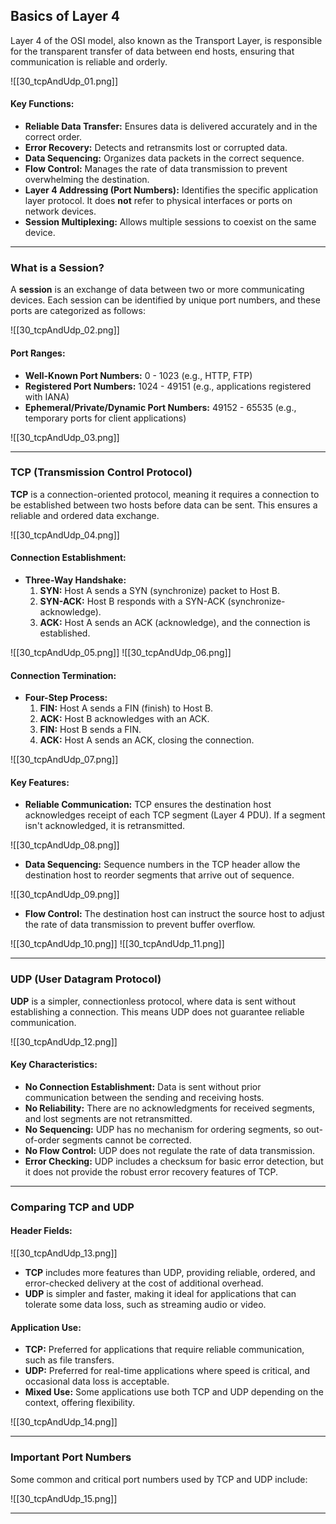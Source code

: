 ## Basics of Layer 4

Layer 4 of the OSI model, also known as the Transport Layer, is responsible for the transparent transfer of data between end hosts, ensuring that communication is reliable and orderly.

![[30_tcpAndUdp_01.png]]

#### Key Functions:
- **Reliable Data Transfer:** Ensures data is delivered accurately and in the correct order.
- **Error Recovery:** Detects and retransmits lost or corrupted data.
- **Data Sequencing:** Organizes data packets in the correct sequence.
- **Flow Control:** Manages the rate of data transmission to prevent overwhelming the destination.
- **Layer 4 Addressing (Port Numbers):** Identifies the specific application layer protocol. It does **not** refer to physical interfaces or ports on network devices.
- **Session Multiplexing:** Allows multiple sessions to coexist on the same device.

---

### What is a Session?

A **session** is an exchange of data between two or more communicating devices. Each session can be identified by unique port numbers, and these ports are categorized as follows:

![[30_tcpAndUdp_02.png]]

#### Port Ranges:
- **Well-Known Port Numbers:** 0 - 1023 (e.g., HTTP, FTP)
- **Registered Port Numbers:** 1024 - 49151 (e.g., applications registered with IANA)
- **Ephemeral/Private/Dynamic Port Numbers:** 49152 - 65535 (e.g., temporary ports for client applications)

![[30_tcpAndUdp_03.png]]

---

### TCP (Transmission Control Protocol)

**TCP** is a connection-oriented protocol, meaning it requires a connection to be established between two hosts before data can be sent. This ensures a reliable and ordered data exchange.

![[30_tcpAndUdp_04.png]]

#### Connection Establishment:
- **Three-Way Handshake:** 
  1. **SYN:** Host A sends a SYN (synchronize) packet to Host B.
  2. **SYN-ACK:** Host B responds with a SYN-ACK (synchronize-acknowledge).
  3. **ACK:** Host A sends an ACK (acknowledge), and the connection is established.

![[30_tcpAndUdp_05.png]]
![[30_tcpAndUdp_06.png]]

#### Connection Termination:
- **Four-Step Process:**
  1. **FIN:** Host A sends a FIN (finish) to Host B.
  2. **ACK:** Host B acknowledges with an ACK.
  3. **FIN:** Host B sends a FIN.
  4. **ACK:** Host A sends an ACK, closing the connection.

![[30_tcpAndUdp_07.png]]

#### Key Features:
- **Reliable Communication:** TCP ensures the destination host acknowledges receipt of each TCP segment (Layer 4 PDU). If a segment isn't acknowledged, it is retransmitted.

![[30_tcpAndUdp_08.png]]

- **Data Sequencing:** Sequence numbers in the TCP header allow the destination host to reorder segments that arrive out of sequence.

![[30_tcpAndUdp_09.png]]

- **Flow Control:** The destination host can instruct the source host to adjust the rate of data transmission to prevent buffer overflow.

![[30_tcpAndUdp_10.png]]
![[30_tcpAndUdp_11.png]]

---

### UDP (User Datagram Protocol)

**UDP** is a simpler, connectionless protocol, where data is sent without establishing a connection. This means UDP does not guarantee reliable communication.

![[30_tcpAndUdp_12.png]]

#### Key Characteristics:
- **No Connection Establishment:** Data is sent without prior communication between the sending and receiving hosts.
- **No Reliability:** There are no acknowledgments for received segments, and lost segments are not retransmitted.
- **No Sequencing:** UDP has no mechanism for ordering segments, so out-of-order segments cannot be corrected.
- **No Flow Control:** UDP does not regulate the rate of data transmission.
- **Error Checking:** UDP includes a checksum for basic error detection, but it does not provide the robust error recovery features of TCP.

---

### Comparing TCP and UDP

#### Header Fields:

![[30_tcpAndUdp_13.png]]

- **TCP** includes more features than UDP, providing reliable, ordered, and error-checked delivery at the cost of additional overhead.
- **UDP** is simpler and faster, making it ideal for applications that can tolerate some data loss, such as streaming audio or video.

#### Application Use:
- **TCP:** Preferred for applications that require reliable communication, such as file transfers.
- **UDP:** Preferred for real-time applications where speed is critical, and occasional data loss is acceptable.
- **Mixed Use:** Some applications use both TCP and UDP depending on the context, offering flexibility.

![[30_tcpAndUdp_14.png]]

---

### Important Port Numbers

Some common and critical port numbers used by TCP and UDP include:

![[30_tcpAndUdp_15.png]]

---
